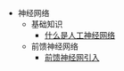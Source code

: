 * 神经网络
    * 基础知识
        * [什么是人工神经网络](ANN/ANN_1.md)
    * 前馈神经网络
        * [前馈神经网引入](ANN/FNN/FNN_1.md)
<!-- * 强化学习 -->